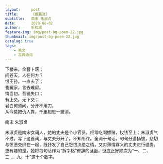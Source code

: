 ```yaml
---
layout:     post
title:      《断肠迷》
subtitle:   南宋 朱淑贞
date:       2020-08-02
author:     听松阁
feature-img: img/post-bg-poem-22.jpg
thumbnail: img/post-bg-poem-22.jpg
catalog: true
tags:
    - 美文
    - 古典诗词
---
```


下楼来，金簪卜落；<br>
问苍天，人在何方？<br>
恨王孙，一直去了；<br>
詈冤家，言去难留。<br>
悔当初，吾错失口；<br>
有上交，无下交；<br>
皂白何须问，分开不用刀。<br>
从今莫把仇人靠，千里相思一撇消。<br>

南宋 朱淑贞


朱淑贞是南宋女词人，她的丈夫是个小官员，经常吃喝嫖赌，权钱至上；朱淑贞气不过，写下这首词，与丈夫分开了，不知所终。全词十句话，句句分道扬镳，悲切与愤懑交织在一起，既抒发了自己怨恨决绝之情，又对薄情寡义的丈夫进行谴责。更有趣的是，她将每句话作为“拆字格”修辞的谜面，谜底正好顺次为“一、二、三……九、十”这十个数字。
